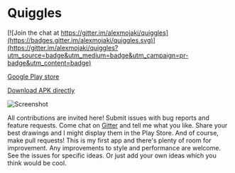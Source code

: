 # Quiggles

[![Join the chat at https://gitter.im/alexmojaki/quiggles](https://badges.gitter.im/alexmojaki/quiggles.svg)](https://gitter.im/alexmojaki/quiggles?utm_source=badge&utm_medium=badge&utm_campaign=pr-badge&utm_content=badge)

[Google Play store](https://play.google.com/store/apps/details?id=com.alexmojaki.quiggles)

[Download APK directly](https://github.com/alexmojaki/quiggles/raw/master/app/release/app-release.apk)

![Screenshot](https://i.imgur.com/wcmYlLu.png)

All contributions are invited here! Submit issues with bug reports and feature requests. Come chat on [Gitter](https://gitter.im/alexmojaki/quiggles) and tell me what you like. Share your best drawings and I might display them in the Play Store. And of course, make pull requests! This is my first app and there's plenty of room for improvement. Any improvements to style and performance are welcome. See the issues for specific ideas. Or just add your own ideas which you think would be cool.
